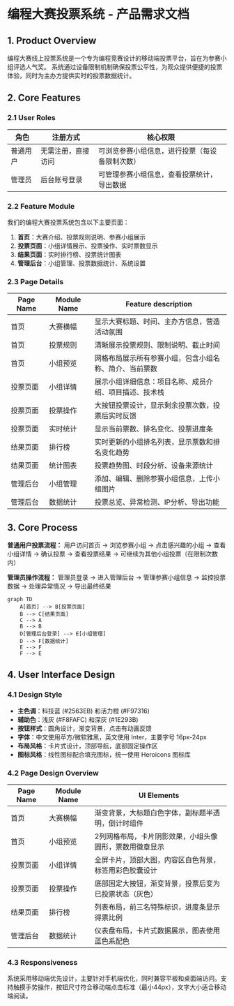 # 编程大赛投票系统 - 产品需求文档

## 1. Product Overview

编程大赛线上投票系统是一个专为编程竞赛设计的移动端投票平台，旨在为参赛小组评选人气奖。
系统通过设备限制机制确保投票公平性，为观众提供便捷的投票体验，同时为主办方提供实时的投票数据统计。

## 2. Core Features

### 2.1 User Roles

| 角色 | 注册方式 | 核心权限 |
|------|----------|----------|
| 普通用户 | 无需注册，直接访问 | 可浏览参赛小组信息，进行投票（每设备限制次数） |
| 管理员 | 后台账号登录 | 可管理参赛小组信息，查看投票统计，导出数据 |

### 2.2 Feature Module

我们的编程大赛投票系统包含以下主要页面：
1. **首页**：大赛介绍、投票规则说明、参赛小组展示
2. **投票页面**：小组详情展示、投票操作、实时票数显示
3. **结果页面**：实时排行榜、投票统计图表
4. **管理后台**：小组管理、投票数据统计、系统设置

### 2.3 Page Details

| Page Name | Module Name | Feature description |
|-----------|-------------|---------------------|
| 首页 | 大赛横幅 | 显示大赛标题、时间、主办方信息，营造活动氛围 |
| 首页 | 投票规则 | 清晰展示投票规则、限制说明、截止时间 |
| 首页 | 小组预览 | 网格布局展示所有参赛小组，包含小组名称、简介、当前票数 |
| 投票页面 | 小组详情 | 展示小组详细信息：项目名称、成员介绍、项目描述、技术栈 |
| 投票页面 | 投票操作 | 大按钮投票设计，显示剩余投票次数，投票后实时反馈 |
| 投票页面 | 实时统计 | 显示当前票数、排名变化、投票进度条 |
| 结果页面 | 排行榜 | 实时更新的小组排名列表，显示票数和排名变化趋势 |
| 结果页面 | 统计图表 | 投票趋势图、时段分析、设备来源统计 |
| 管理后台 | 小组管理 | 添加、编辑、删除参赛小组信息，上传小组图片 |
| 管理后台 | 数据统计 | 投票总览、异常检测、IP分析、导出功能 |

## 3. Core Process

**普通用户投票流程：**
用户访问首页 → 浏览参赛小组 → 点击感兴趣的小组 → 查看小组详情 → 确认投票 → 查看投票结果 → 可继续为其他小组投票（在限制次数内）

**管理员操作流程：**
管理员登录 → 进入管理后台 → 管理参赛小组信息 → 监控投票数据 → 处理异常情况 → 导出最终结果

```mermaid
graph TD
    A[首页] --> B[投票页面]
    B --> C[结果页面]
    C --> A
    B --> B
    D[管理后台登录] --> E[小组管理]
    D --> F[数据统计]
    E --> F
    F --> E
```

## 4. User Interface Design

### 4.1 Design Style

- **主色调**：科技蓝 (#2563EB) 和活力橙 (#F97316)
- **辅助色**：浅灰 (#F8FAFC) 和深灰 (#1E293B)
- **按钮样式**：圆角设计，渐变背景，点击有动画反馈
- **字体**：中文使用苹方/微软雅黑，英文使用 Inter，主要字号 16px-24px
- **布局风格**：卡片式设计，顶部导航，底部固定操作区
- **图标风格**：线性图标配合填充图标，统一使用 Heroicons 图标库

### 4.2 Page Design Overview

| Page Name | Module Name | UI Elements |
|-----------|-------------|-------------|
| 首页 | 大赛横幅 | 渐变背景，大标题白色字体，副标题半透明，倒计时组件 |
| 首页 | 小组预览 | 2列网格布局，卡片阴影效果，小组头像圆形，票数用徽章显示 |
| 投票页面 | 小组详情 | 全屏卡片，顶部大图，内容区白色背景，标签用彩色胶囊设计 |
| 投票页面 | 投票操作 | 底部固定大按钮，渐变背景，投票后变为已投票状态（灰色） |
| 结果页面 | 排行榜 | 列表布局，前三名特殊标识，进度条显示得票比例 |
| 管理后台 | 数据统计 | 仪表盘布局，卡片式数据展示，图表使用蓝色系配色 |

### 4.3 Responsiveness

系统采用移动端优先设计，主要针对手机端优化，同时兼容平板和桌面端访问。支持触摸手势操作，按钮尺寸符合移动端点击标准（最小44px），文字大小适合移动端阅读。